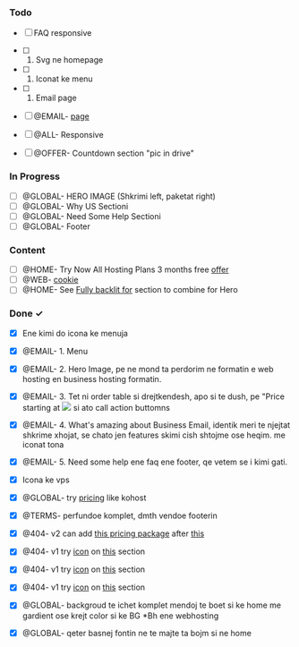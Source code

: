 ###  Todo
  
  
- [ ] FAQ responsive 
  
  
  
- [ ] 1. Svg ne homepage
- [ ] 1. Iconat ke menu
- [ ] 1. Email page
- [ ] @EMAIL- [page](https://fidahost.supersite2.myorderbox.com/business-email )
- [ ] @ALL- Responsive
- [ ] @OFFER- Countdown section "pic in drive"
  
###  In Progress
  
  
- [ ] @GLOBAL- HERO IMAGE (Shkrimi left, paketat right)
- [ ] @GLOBAL- Why US Sectioni
- [ ] @GLOBAL- Need Some Help Sectioni
- [ ] @GLOBAL- Footer
  
###  Content
  
  
- [ ] @HOME- Try Now  All Hosting Plans 3 months free [offer](https://prnt.sc/5LELs2t0jZe- )
- [ ] @WEB- [cookie](https://prnt.sc/9_hUWMDizl71 )
- [ ] @HOME- See [Fully backlit for](https://www.zsa.io/moonlander/ ) section to combine for Hero
  
###  Done ✓
  
  
- [x] Ene kimi do icona ke menuja
- [x] @EMAIL- 1. Menu
- [x] @EMAIL- 2. Hero Image, pe ne mond ta perdorim ne formatin e web hosting en business hosting formatin.
- [x] @EMAIL- 3. Tet ni order table si drejtkendesh, apo si te dush, pe "Price starting at <img src="https://latex.codecogs.com/gif.latex?0.99&#x2F;month%20ene%20ni%20buton%20get%20stareted%20now.%20(Kjo%20boet%20keshto%20sepse%20son%20e%20bojm%20konfigurimin%20ne%20HTML,%20pe%20te%20del%20ne%20WHMCS%20basnej%20per%20konfigurimet)%20%20Starting%20at%200.99"/> si ato call action buttomns
- [x] @EMAIL- 4. What's amazing about Business Email, identik meri te njejtat shkrime xhojat, se chato jen features skimi cish shtojme ose heqim. me iconat tona
- [x] @EMAIL- 5. Need some help ene faq ene footer, qe vetem se i kimi gati.
- [x] Icona ke vps
- [x] @GLOBAL- try [pricing](https://prnt.sc/-PjyCi3UMu0B ) like kohost
- [x] @TERMS- perfundoe komplet, dmth vendoe footerin
- [x] @404- v2 can add [this pricing package](https://prnt.sc/yhpBpbINdyWO ) after [this](https://prnt.sc/O08NzSvctetx )
- [x] @404- v1 try [icon](https://thenounproject.com/icon/404-2157366 ) on [this](https://prnt.sc/2EuqzyMy0_32 ) section
- [x] @404- v1 try [icon](https://thenounproject.com/icon/404-2157358/ ) on [this](https://prnt.sc/2EuqzyMy0_32 ) section
- [x] @404- v1 try [icon](https://thenounproject.com/icon/404-2099077/ ) on [this](https://prnt.sc/2EuqzyMy0_32 ) section
- [x] @GLOBAL- backgroud te ichet komplet mendoj te boet si ke home me gardient ose krejt color si ke BG \*Bh ene webhosting
- [x] @GLOBAL- qeter basnej fontin ne te majte ta bojm si ne home
  
